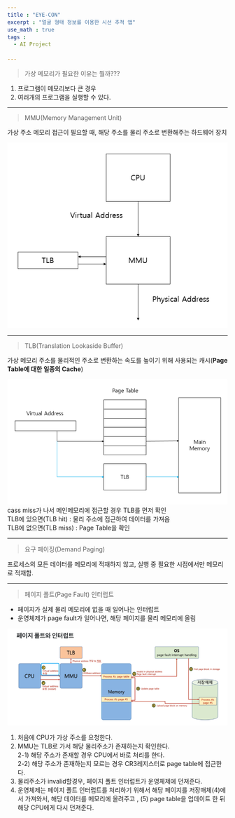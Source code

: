 ```yaml
---
title : "EYE-CON"
excerpt : "얼굴 형태 정보를 이용한 시선 추적 앱"
use_math : true
tags :
  - AI Project

---
```


> 가상 메모리가 필요한 이유는 뭘까???

1. 프로그램이 메모리보다 큰 경우   
2. 여러개의 프로그램을 실행할 수 있다.   

---

> MMU(Memory Management Unit)  

가상 주소 메모리 접근이 필요할 때, 해당 주소를 물리 주소로 변환해주는 하드웨어 장치  

![](/assets/images/MMU.png)  

---

> TLB(Translation Lookaside Buffer)  

가상 메모리 주소를 물리적인 주소로 변환하는 속도를 높이기 위해 사용되는 캐시(**Page Table에 대한 일종의 Cache**)    

![](/assets/images/TLB.png)   
cass miss가 나서 메인메모리에 접근할 경우 TLB를 먼저 확인  
TLB에 있으면(TLB hit) : 물리 주소에 접근하여 데이터를 가져옴  
TLB에 없으면(TLB miss) : Page Table을 확인  

---

> 요구 페이징(Demand Paging)

프로세스의 모든 데이터를 메모리에 적재하지 않고, 실행 중 필요한 시점에서만 메모리로 적재함.  

---

> 페이지 폴트(Page Fault) 인터럽트  

- 페이지가 실제 물리 메모리에 없을 때 일어나는 인터럽트  
- 운영체제가 page fault가 일어나면, 해당 페이지를 물리 메모리에 올림  

![](/assets/images/페이지폴트.png)  

1. 처음에 CPU가 가상 주소를 요청한다.    
2. MMU는 TLB로 가서 해당 물리주소가 존재하는지 확인한다.    
 2-1) 해당 주소가 존재할 경우 CPU에서 바로 처리를 한다.    
 2-2) 해당 주소가 존재하는지 모르는 경우 CR3레지스터로 page table에 접근한다.   
3. 물리주소가 invalid할경우, 페이지 폴트 인터럽트가 운영체제에 던져준다.    
4. 운영체제는 페이지 폴트 인터럽트를 처리하기 위해서 해당 페이지를 저장매체(4)에서 가져와서, 해당 데이터를 메모리에 올려주고 , (5) page table을 업데이트 한 뒤 해당 CPU에게 다시 던져준다.     
